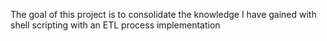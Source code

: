 The goal of this project is to consolidate the knowledge I have gained with shell scripting with an ETL process implementation
